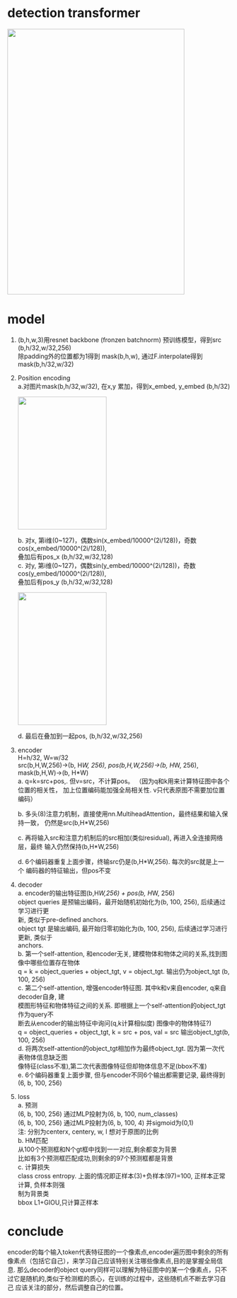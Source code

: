# detection transformer

<img src="https://github.com/user-attachments/assets/9a815499-be1b-41ef-b9b9-4acd96274228" width="400" height="600">   


# model  
1. (b,h,w,3)用resnet backbone (fronzen batchnorm) 预训练模型，得到src (b,h/32,w/32,256)            
   除padding外的位置都为1得到 mask(b,h,w), 通过F.interpolate得到 mask(b,h/32,w/32)           
2. Position encoding               
   a.对图片mask(b,h/32,w/32), 在x,y 累加，得到x_embed, y_embed (b,h/32)
   
      <img src="https://github.com/user-attachments/assets/99ccd76a-0c79-49e8-a5e7-7c6cfa87a3c9" width="200" height="300">  

   b. 对x, 第i维(0~127)，偶数sin(x_embed/10000^(2i/128))，奇数cos(x_embed/10000^(2i/128)),          
      叠加后有pos_x (b,h/32,w/32,128)           
   c. 对y, 第i维(0~127)，偶数sin(y_embed/10000^(2i/128))，奇数cos(y_embed/10000^(2i/128)),             
      叠加后有pos_y (b,h/32,w/32,128)
   
      <img src="https://github.com/user-attachments/assets/186ac7dc-8be6-4c30-8bcf-a012304d80bb" width="200" height="300">    

   d. 最后在叠加到一起pos, (b,h/32,w/32,256)               

4. encoder            
   H=h/32, W=w/32               
   src(b,H,W,256)->(b, H*W, 256), pos(b,H,W,256)->(b, H*W, 256), mask(b,H,W)->(b, H*W)            
   a. q=k=src+pos,. 但v=src，不计算pos。 （因为q和k用来计算特征图中各个位置的相关性，
      加上位置编码能加强全局相关性. v只代表原图不需要加位置编码）
   
   b. 多头(8)注意力机制，直接使用nn.MultiheadAttention，最终结果和输入保持一致，
      仍然是src(b,H*W,256)
   
   c. 再将输入src和注意力机制后的src相加(类似residual), 再进入全连接网络层，最终
             输入仍然保持(b,H*W,256)

   d. 6个编码器重复上面步骤，终输src仍是(b,H*W,256). 每次的src就是上一个
             编码器的特征输出，但pos不变

6. decoder                
   a. encoder的输出特征图(b,H*W,256) + pos(b, H*W, 256)                  
      object queries 是预输出编码，最开始随机初始化为(b, 100, 256), 后续通过学习进行更                    
      新, 类似于pre-defined anchors.                
      object tgt 是输出编码, 最开始归零初始化为(b, 100, 256), 后续通过学习进行更新, 类似于               
      anchors.                 
   b. 第一个self-attention, 和encoder无关, 建模物体和物体之间的关系,找到图像中哪些位置存在物体                              
      q = k = object_queries + object_tgt, v = object_tgt. 输出仍为object_tgt (b, 100, 256)              
   c. 第二个self-attention, 增强encoder特征图. 其中k和v来自encoder, q来自decoder自身, 建             
      模图形特征和物体特征之间的关系. 即根据上一个self-attention的object_tgt作为query不                
      断去从encoder的输出特征中询问(q,k计算相似度) 图像中的物体特征?)               
      q = object_queries + object_tgt, k = src + pos, val = src 输出object_tgt(b, 100, 256)              
   d. 将两次self-attention的object_tgt相加作为最终object_tgt. 因为第一次代表物体信息缺乏图               
      像特征(class不准),第二次代表图像特征但却物体信息不足(bbox不准)                    
   e. 6个编码器重复上面步骤, 但与encoder不同6个输出都需要记录, 最终得到(6, b, 100, 256)         
7. loss         
   a. 预测              
      (6, b, 100, 256) 通过MLP投射为(6, b, 100, num_classes)               
      (6, b, 100, 256) 通过MLP投射为(6, b, 100, 4) 并sigmoid为(0,1)               
      注: 分别为centerx, centery, w, l 想对于原图的比例               
   b. HM匹配                 
      从100个预测框和N个gt框中找到一一对应,剩余都变为背景                 
      比如有3个预测框匹配成功,则剩余的97个预测框都是背景              
   c. 计算损失             
      class cross entropy. 上面的情况即正样本(3)+负样本(97)=100, 正样本正常计算, 负样本则强              
      制为背景类             
      bbox L1+GIOU,只计算正样本             

# conclude
encoder的每个输入token代表特征图的一个像素点,encoder遍历图中剩余的所有像素点（包括它自己），来学习自己应该特别关注哪些像素点,目的是掌握全局信息. 
那么decoder的object query同样可以理解为特征图中的某一个像素点，只不过它是随机的,类似于检测框的质心，在训练的过程中，这些随机点不断去学习自己
应该关注的部分，然后调整自己的位置。
